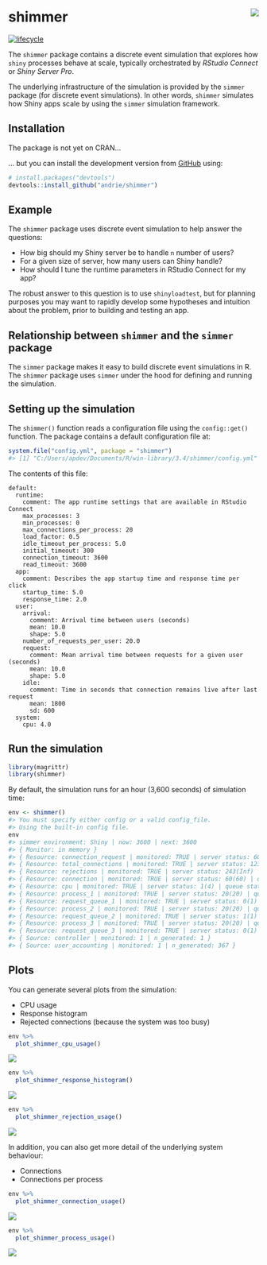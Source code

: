 
<!-- README.md is generated from README.Rmd. Please edit that file -->

# shimmer <img src="man/figures/logo_small.png" align="right" />

[![lifecycle](https://img.shields.io/badge/lifecycle-experimental-orange.svg)](https://www.tidyverse.org/lifecycle/#experimental)

The `shimmer` package contains a discrete event simulation that explores
how `shiny` processes behave at scale, typically orchestrated by
*RStudio Connect* or *Shiny Server Pro*.

The underlying infrastructure of the simulation is provided by the
`simmer` package (for discrete event simulations). In other words,
`shimmer` simulates how Shiny apps scale by using the `simmer`
simulation framework.

## Installation

The package is not yet on CRAN…

<!--
You can install the released version of pkg from [CRAN](https://CRAN.R-project.org) with:

``` r
install.packages("pkg")
```
-->

… but you can install the development version from
[GitHub](https://github.com/andrie/shimmer) using:

``` r
# install.packages("devtools")
devtools::install_github("andrie/shimmer")
```

## Example

The `shimmer` package uses discrete event simulation to help answer the
questions:

  - How big should my Shiny server be to handle `n` number of users?
  - For a given size of server, how many users can Shiny handle?
  - How should I tune the runtime parameters in RStudio Connect for my
    app?

The robust answer to this question is to use `shinyloadtest`, but for
planning purposes you may want to rapidly develop some hypotheses and
intuition about the problem, prior to building and testing an app.

## Relationship between `shimmer` and the `simmer` package

The `simmer` package makes it easy to build discrete event simulations
in R. The `shimmer` package uses `simmer` under the hood for defining
and running the simulation.

## Setting up the simulation

The `shimmer()` function reads a configuration file using the
`config::get()` function. The package contains a default configuration
file at:

``` r
system.file("config.yml", package = "shimmer")
#> [1] "C:/Users/apdev/Documents/R/win-library/3.4/shimmer/config.yml"
```

The contents of this file:

    default:
      runtime:
        comment: The app runtime settings that are available in RStudio Connect
        max_processes: 3
        min_processes: 0
        max_connections_per_process: 20
        load_factor: 0.5
        idle_timeout_per_process: 5.0
        initial_timeout: 300
        connection_timeout: 3600
        read_timeout: 3600
      app:
        comment: Describes the app startup time and response time per click
        startup_time: 5.0
        response_time: 2.0
      user:
        arrival:
          comment: Arrival time between users (seconds)
          mean: 10.0
          shape: 5.0
        number_of_requests_per_user: 20.0
        request:
          comment: Mean arrival time between requests for a given user (seconds)
          mean: 10.0
          shape: 5.0
        idle:
          comment: Time in seconds that connection remains live after last request
          mean: 1800
          sd: 600
      system:
        cpu: 4.0

## Run the simulation

``` r
library(magrittr)
library(shimmer)
```

By default, the simulation runs for an hour (3,600 seconds) of
simulation time:

``` r
env <- shimmer()
#> You must specify either config or a valid config_file.
#> Using the built-in config file.
env
#> simmer environment: Shiny | now: 3600 | next: 3600
#> { Monitor: in memory }
#> { Resource: connection_request | monitored: TRUE | server status: 60(60) | queue status: 0(0) }
#> { Resource: total_connections | monitored: TRUE | server status: 123(Inf) | queue status: 0(0) }
#> { Resource: rejections | monitored: TRUE | server status: 243(Inf) | queue status: 0(0) }
#> { Resource: connection | monitored: TRUE | server status: 60(60) | queue status: 0(Inf) }
#> { Resource: cpu | monitored: TRUE | server status: 1(4) | queue status: 0(Inf) }
#> { Resource: process_1 | monitored: TRUE | server status: 20(20) | queue status: 0(0) }
#> { Resource: request_queue_1 | monitored: TRUE | server status: 0(1) | queue status: 0(Inf) }
#> { Resource: process_2 | monitored: TRUE | server status: 20(20) | queue status: 0(0) }
#> { Resource: request_queue_2 | monitored: TRUE | server status: 1(1) | queue status: 1(Inf) }
#> { Resource: process_3 | monitored: TRUE | server status: 20(20) | queue status: 0(0) }
#> { Resource: request_queue_3 | monitored: TRUE | server status: 0(1) | queue status: 0(Inf) }
#> { Source: controller | monitored: 1 | n_generated: 1 }
#> { Source: user_accounting | monitored: 1 | n_generated: 367 }
```

## Plots

You can generate several plots from the simulation:

  - CPU usage
  - Response histogram
  - Rejected connections (because the system was too busy)

<!-- end list -->

``` r
env %>%
  plot_shimmer_cpu_usage()
```

![](man/figures/README-unnamed-chunk-6-1.png)<!-- -->

``` r
env %>%
  plot_shimmer_response_histogram()
```

![](man/figures/README-unnamed-chunk-7-1.png)<!-- -->

``` r
env %>%
  plot_shimmer_rejection_usage()
```

![](man/figures/README-unnamed-chunk-8-1.png)<!-- -->

In addition, you can also get more detail of the underlying system
behaviour:

  - Connections
  - Connections per process

<!-- end list -->

``` r
env %>%
  plot_shimmer_connection_usage()
```

![](man/figures/README-unnamed-chunk-9-1.png)<!-- -->

``` r
env %>%
  plot_shimmer_process_usage()
```

![](man/figures/README-unnamed-chunk-10-1.png)<!-- -->
